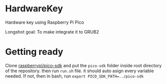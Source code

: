 # HardwareKey
Hardware key using Raspberry Pi Pico

Longshot goal: To make integrate it to GRUB2

# Getting ready

Clone [raspberrypi/pico-sdk](https://github.com/raspberrypi/pico-sdk) and put the ```pico-sdk``` folder inside root directory of the repository.
then run ```run.sh``` file. it should auto asign every variable needed. If not, then in bash, run ```export PICO_SDK_PATH=../pico-sdk```
